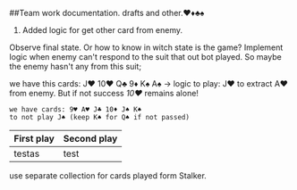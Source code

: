 ﻿##Team work documentation. drafts and other.♥♦♣♠
 1. Added logic for get other card from enemy.

 Observe final state. Or how to know in witch state is the game?
  Implement logic when enemy can't respond to the suit that out bot played.
 So maybe the enemy hasn't any from this suit;

we have this cards: J♥ 10♥ Q♣ 9♦ K♠ A♠ → logic to play: J♥ to extract
A♥ from enemy. But if not success _10♥_ remains alone!

    we have cards: 9♥ A♥ J♣ 10♦ J♠ K♠
    to not play J♠ (keep K♠ for Q♠ if not passed)

First play | Second play 
---------- | -----------
testas | test

use separate collection for cards played form Stalker.
